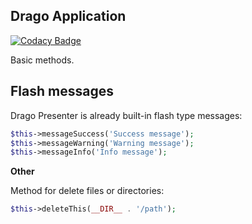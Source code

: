 ## Drago Application

[![Codacy Badge](https://api.codacy.com/project/badge/Grade/9d009ab07354420ca1d238842c40cb35)](https://www.codacy.com/app/zdenek.papucik/application?utm_source=github.com&amp;utm_medium=referral&amp;utm_content=drago-ex/application&amp;utm_campaign=Badge_Grade)

Basic methods.

## Flash messages

Drago Presenter is already built-in flash type messages:

```php
$this->messageSuccess('Success message');
$this->messageWarning('Warning message');
$this->messageInfo('Info message');
```

**Other**

Method for delete files or directories:

```php
$this->deleteThis(__DIR__ . '/path');
```
